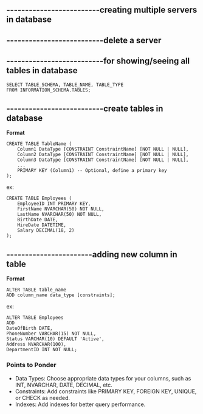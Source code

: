 ## -------------------------creating multiple servers in database


##  --------------------------delete a server



## --------------------------for showing/seeing all tables in database

```
SELECT TABLE_SCHEMA, TABLE_NAME, TABLE_TYPE
FROM INFORMATION_SCHEMA.TABLES;
```

## --------------------------create tables in database

**Format**
```
CREATE TABLE TableName (
    Column1 DataType [CONSTRAINT ConstraintName] [NOT NULL | NULL],
    Column2 DataType [CONSTRAINT ConstraintName] [NOT NULL | NULL],
    Column3 DataType [CONSTRAINT ConstraintName] [NOT NULL | NULL],
    ...
    PRIMARY KEY (Column1) -- Optional, define a primary key
);
```

ex:
```
CREATE TABLE Employees (
    EmployeeID INT PRIMARY KEY,
    FirstName NVARCHAR(50) NOT NULL,
    LastName NVARCHAR(50) NOT NULL,
    BirthDate DATE,
    HireDate DATETIME,
    Salary DECIMAL(18, 2)
);
```

## -----------------------adding new column in table

**Format**
```
ALTER TABLE table_name
ADD column_name data_type [constraints];
```

ex:
```
ALTER TABLE Employees
ADD 
DateOfBirth DATE,	
PhoneNumber VARCHAR(15) NOT NULL,
Status VARCHAR(10) DEFAULT 'Active',
Address NVARCHAR(100),
DepartmentID INT NOT NULL;
```

### Points to Ponder
- Data Types: Choose appropriate data types for your columns, such as INT, NVARCHAR, DATE, DECIMAL, etc.
- Constraints: Add constraints like PRIMARY KEY, FOREIGN KEY, UNIQUE, or CHECK as needed.
- Indexes: Add indexes for better query performance.

